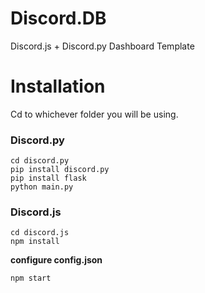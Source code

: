# Discord.DB
Discord.js + Discord.py Dashboard Template

# Installation
Cd to whichever folder you will be using.

### Discord.py
```
cd discord.py
pip install discord.py
pip install flask
python main.py
```

### Discord.js
```
cd discord.js
npm install
```
 **configure config.json**
```
npm start
```
